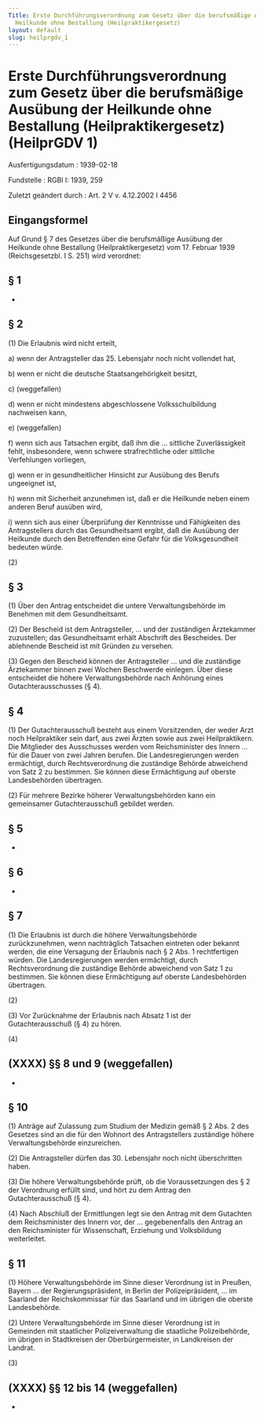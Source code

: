 ```yaml
---
Title: Erste Durchführungsverordnung zum Gesetz über die berufsmäßige Ausübung der
  Heilkunde ohne Bestallung (Heilpraktikergesetz)
layout: default
slug: heilprgdv_1
---
```


# Erste Durchführungsverordnung zum Gesetz über die berufsmäßige Ausübung der Heilkunde ohne Bestallung (Heilpraktikergesetz) (HeilprGDV 1)

Ausfertigungsdatum
:   1939-02-18

Fundstelle
:   RGBl I: 1939, 259

Zuletzt geändert durch
:   Art. 2 V v. 4.12.2002 I 4456


## Eingangsformel

Auf Grund § 7 des Gesetzes über die berufsmäßige Ausübung der
Heilkunde ohne Bestallung (Heilpraktikergesetz) vom 17. Februar 1939
(Reichsgesetzbl. I S. 251) wird verordnet:


## § 1

-


## § 2

(1) Die Erlaubnis wird nicht erteilt,

a)  wenn der Antragsteller das 25. Lebensjahr noch nicht vollendet hat,


b)  wenn er nicht die deutsche Staatsangehörigkeit besitzt,



c) (weggefallen)

d)  wenn er nicht mindestens abgeschlossene Volksschulbildung nachweisen
    kann,



e) (weggefallen)

f)  wenn sich aus Tatsachen ergibt, daß ihm die ... sittliche
    Zuverlässigkeit fehlt, insbesondere, wenn schwere strafrechtliche oder
    sittliche Verfehlungen vorliegen,


g)  wenn er in gesundheitlicher Hinsicht zur Ausübung des Berufs
    ungeeignet ist,


h)  wenn mit Sicherheit anzunehmen ist, daß er die Heilkunde neben einem
    anderen Beruf ausüben wird,


i)  wenn sich aus einer Überprüfung der Kenntnisse und Fähigkeiten des
    Antragstellers durch das Gesundheitsamt ergibt, daß die Ausübung der
    Heilkunde durch den Betreffenden eine Gefahr für die Volksgesundheit
    bedeuten würde.




(2)


## § 3

(1) Über den Antrag entscheidet die untere Verwaltungsbehörde im
Benehmen mit dem Gesundheitsamt.

(2) Der Bescheid ist dem Antragsteller, ... und der zuständigen
Ärztekammer zuzustellen; das Gesundheitsamt erhält Abschrift des
Bescheides. Der ablehnende Bescheid ist mit Gründen zu versehen.

(3) Gegen den Bescheid können der Antragsteller ... und die zuständige
Ärztekammer binnen
zwei Wochen Beschwerde einlegen. Über diese entscheidet die höhere
Verwaltungsbehörde              nach Anhörung eines
Gutachterausschusses (§ 4).


## § 4

(1) Der Gutachterausschuß besteht aus einem Vorsitzenden, der weder
Arzt noch Heilpraktiker sein darf, aus zwei Ärzten sowie aus zwei
Heilpraktikern. Die Mitglieder des Ausschusses werden vom
Reichsminister des Innern ...              für die Dauer von zwei
Jahren berufen. Die Landesregierungen werden ermächtigt, durch
Rechtsverordnung die zuständige Behörde abweichend von Satz 2 zu
bestimmen. Sie können diese Ermächtigung auf oberste Landesbehörden
übertragen.

(2) Für mehrere Bezirke höherer Verwaltungsbehörden kann ein
gemeinsamer Gutachterausschuß gebildet werden.


## § 5

-


## § 6

-


## § 7

(1) Die Erlaubnis ist durch die höhere Verwaltungsbehörde
zurückzunehmen, wenn nachträglich Tatsachen eintreten oder bekannt
werden, die eine Versagung der Erlaubnis nach § 2 Abs. 1 rechtfertigen
würden. Die Landesregierungen werden ermächtigt, durch
Rechtsverordnung die zuständige Behörde abweichend von Satz 1 zu
bestimmen. Sie können diese Ermächtigung auf oberste Landesbehörden
übertragen.

(2)

(3) Vor Zurücknahme der Erlaubnis nach Absatz 1 ist der
Gutachterausschuß (§ 4) zu hören.

(4)


## (XXXX) §§ 8 und 9 (weggefallen)

-


## § 10

(1) Anträge auf Zulassung zum Studium der Medizin gemäß § 2 Abs. 2 des
Gesetzes sind an die für den Wohnort des Antragstellers zuständige
höhere Verwaltungsbehörde einzureichen.

(2) Die Antragsteller dürfen das 30. Lebensjahr noch nicht
überschritten haben.

(3) Die höhere Verwaltungsbehörde prüft, ob die Voraussetzungen des §
2 der Verordnung erfüllt sind, und hört zu dem Antrag den
Gutachterausschuß (§ 4).

(4) Nach Abschluß der Ermittlungen legt sie den Antrag mit dem
Gutachten dem
Reichsminister des Innern              vor, der ... gegebenenfalls den
Antrag an den
Reichsminister für Wissenschaft, Erziehung und Volksbildung
weiterleitet.


## § 11

(1) Höhere Verwaltungsbehörde im Sinne dieser Verordnung ist in
Preußen,              Bayern ... der
Regierungspräsident,              in Berlin der
Polizeipräsident,              ... im Saarland der
Reichskommissar für das Saarland              und im übrigen die
oberste Landesbehörde.

(2) Untere Verwaltungsbehörde im Sinne dieser Verordnung ist in
Gemeinden mit staatlicher Polizeiverwaltung die staatliche
Polizeibehörde, im übrigen in Stadtkreisen der
Oberbürgermeister,              in Landkreisen der
Landrat.

(3)


## (XXXX) §§ 12 bis 14 (weggefallen)

-

